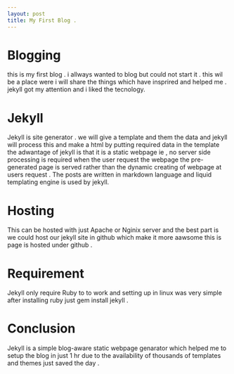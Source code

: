 ```yaml
---
layout: post
title: My First Blog .
---
```

# Blogging 
this is my first blog . i allways wanted to blog but could not start it . this wil be a place were i will share the things which have insprired and helped me . jekyll got my attention and i liked the tecnology.

# Jekyll 
Jekyll is site generator . we will give a template and them the data and jekyll will process this and make a html by putting required data in the template the adwantage of jekyll is that it is a static webpage ie , no server side processing is required when the user request the webpage the pre-generated page is served rather than the dynamic creating of webpage at users request . The posts are written in markdown language and liquid templating engine is used by jekyll.

# Hosting
This can be hosted with just Apache or Nginix server and the best part is we could host our jekyll site in github which make it more aawsome this is page is hosted under github .

# Requirement 
Jekyll only require Ruby to to work and setting up in linux was very simple after installing ruby just gem install jekyll .

# Conclusion 
Jekyll is a simple blog-aware static webpage genarator which helped me to setup the blog in just 1 hr due to the availability of thousands of templates and themes just saved the day .


<br>

